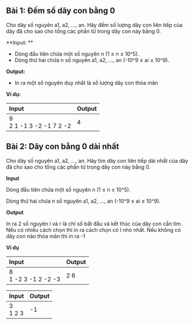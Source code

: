 ## Bài 1: Đếm số dãy con bằng 0

Cho dãy số nguyên a1, a2, ..., an. Hãy đếm số lượng dãy con liên tiếp của dãy đã cho sao cho tổng các phần tử trong dãy con này bằng 0.

**Input: **
- Dòng đầu tiên chứa một số nguyên n (1 ≤ n ≤ 10^5).
- Dòng thứ hai chứa n số nguyên a1, a2, ..., an (-10^9 ≤ ai ≤ 10^9).

**Output:**
- In ra một số nguyên duy nhất là số lượng dãy con thỏa mãn

**Ví dụ:**

| Input | Output |
|:-------|:--------|
| 9 <br> 2 1 -1 3 -2 -1 7 2 -2 | 4 |

## Bài 2: Dãy con bằng 0 dài nhất

Cho dãy số nguyên a1, a2, ..., an. Hãy tìm dãy con liên tiếp dài nhất của dãy đã cho sao cho tổng các phần tử trong dãy con này bằng 0.

**Input**

Dòng đầu tiên chứa một số nguyên n (1 ≤ n ≤ 10^5).

Dòng thứ hai chứa n số nguyên a1, a2, ..., an (-10^9 ≤ ai ≤ 10^9).

**Output**

In ra 2 số nguyên l và r là chỉ số bắt đầu và kết thúc của dãy con cần tìm. Nếu có nhiều cách chọn thì in ra cách chọn có l nhỏ nhất. Nếu không có dãy con nào thỏa mãn thì in ra -1

**Ví dụ**

| Input | Output |
|:-------|:--------|
| 8 <br> 1 -2 3 -1 2 -2 -3  | 2 6 |

| Input | Output |
|:-------|:--------|
| 3 <br> 1 2 3 | -1 |


